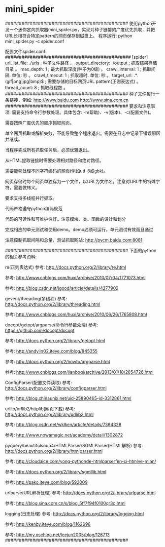 # mini_spider
#############################################
使用python开发一个迷你定向抓取器mini_spider.py，实现对种子链接的广度优先抓取，并把URL长相符合特定pattern的网页保存到磁盘上。
程序运行: 
python mini_spider.py -c spider.conf 

配置文件spider.conf: 
##############################################
[spider] 
url_list_file: ./urls ; 种子文件路径 。
output_directory: ./output ; 抓取结果存储目录 。
max_depth: 1 ; 最大抓取深度(种子为0级) 。
crawl_interval: 1 ; 抓取间隔. 单位: 秒 。
crawl_timeout: 1 ; 抓取超时. 单位: 秒 。
target_url: .*.(gif|png|jpg|bmp)$ ; 需要存储的目标网页URL pattern(正则表达式) 。
thread_count: 8 ; 抓取线程数 。
#############################################
种子文件每行一条链接，例如: 
http://www.baidu.com 
http://www.sina.com.cn 
#############################################
要求和注意事项: 
需要支持命令行参数处理。具体包含: -h(帮助)、-v(版本)、-c(配置文件)。

需要按照广度优先的顺序抓取网页。

单个网页抓取或解析失败，不能导致整个程序退出。需要在日志中记录下错误原因并继续。

当程序完成所有抓取任务后，必须优雅退出。

从HTML提取链接时需要处理相对路径和绝对路径。

需要能够处理不同字符编码的网页(例如utf-8或gbk)。

网页存储时每个网页单独存为一个文件，以URL为文件名。注意对URL中的特殊字符，需要做转义。

要求支持多线程并行抓取。

代码严格遵守python编码规范

代码的可读性和可维护性好。注意模块、类、函数的设计和划分

完成相应的单元测试和使用demo。demo必须可运行，单元测试有效而且通过

注意控制抓取间隔和总量，测试抓取网站: http://pycm.baidu.com:8081

#############################################
下面的python的相关参考资料: 

re(正则表达式)
参考: http://docs.python.org/2/library/re.html

参考: http://www.cnblogs.com/huxi/archive/2010/07/04/1771073.html

参考: http://blog.csdn.net/jgood/article/details/4277902


gevent/threading(多线程)
参考: http://docs.python.org/2/library/threading.html

参考: http://www.cnblogs.com/huxi/archive/2010/06/26/1765808.html

docopt/getopt/argparse(命令行参数处理)
参考: https://github.com/docopt/docopt

参考: http://docs.python.org/2/library/getopt.html

参考: http://andylin02.iteye.com/blog/845355

参考: http://docs.python.org/2/howto/argparse.html

参考: http://www.cnblogs.com/jianboqi/archive/2013/01/10/2854726.html

ConfigParser(配置文件读取)
参考: http://docs.python.org/2/library/configparser.html

参考: http://blog.chinaunix.net/uid-25890465-id-3312861.html

urllib/urllib2/httplib(网页下载)
参考: http://docs.python.org/2/library/urllib2.html

参考: http://blog.csdn.net/wklken/article/details/7364328

参考: http://www.nowamagic.net/academy/detail/1302872

pyquery/beautifulsoup4/HTMLParser/SGMLParser(HTML解析)
参考: http://docs.python.org/2/library/htmlparser.html

参考: http://cloudaice.com/yong-pythonde-htmlparserfen-xi-htmlye-mian/

参考: http://docs.python.org/2/library/sgmllib.html

参考: http://pako.iteye.com/blog/592009

urlparse(URL解析处理)
参考: http://docs.python.org/2/library/urlparse.html

参考: http://blog.sina.com.cn/s/blog_5ff7f94f0100qr3c.html

logging(日志处理)
参考: http://docs.python.org/2/library/logging.html

参考: http://kenby.iteye.com/blog/1162698

参考: http://my.oschina.net/leejun2005/blog/126713
#############################################
